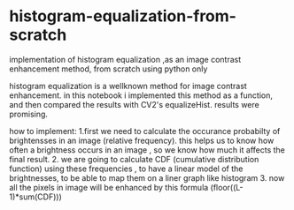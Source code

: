# histogram-equalization-from-scratch
implementation of histogram equalization ,as an image contrast enhancement method, from scratch using python only


histogram equalization is a wellknown method for image contrast enhancement.
in this notebook i implemented this method as a function, and then compared the results with CV2's equalizeHist. results were promising.

how to implement:
1.first we need to calculate the occurance probabilty of brightensses in an image (relative frequency). this helps us to know how often a brightness occurs in an image , so we know how much it affects the final result.
2. we are going to calculate CDF (cumulative distribution function) using these frequencies , to have a linear model of the brightnesses, to be able to map them on a liner graph like histogram
3. now all the pixels in image will be enhanced by this formula (floor((L-1)*sum(CDF)))
